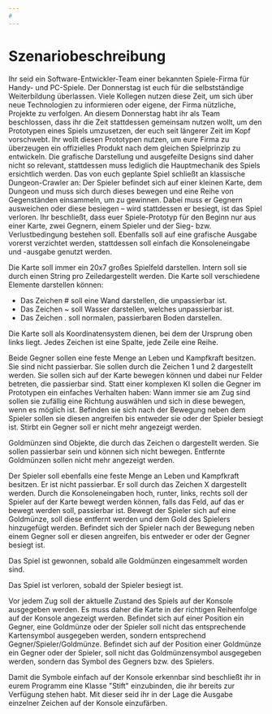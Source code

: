 ```yaml
---
#
---
```


# Szenariobeschreibung

Ihr seid ein Software-Entwickler-Team einer bekannten Spiele-Firma für Handy- und PC-Spiele. Der Donnerstag ist euch für die selbstständige Weiterbildung überlassen. Viele Kollegen nutzen diese Zeit, um sich über neue Technologien zu informieren oder eigene, der Firma nützliche, Projekte zu verfolgen. An diesem Donnerstag habt ihr als Team beschlossen, dass ihr die Zeit stattdessen gemeinsam nutzen wollt, um den Prototypen eines Spiels umzusetzen, der euch seit längerer Zeit im Kopf vorschwebt. Ihr wollt diesen Prototypen nutzen, um eure Firma zu überzeugen ein offizielles Produkt nach dem gleichen Spielprinzip zu entwickeln. Die grafische Darstellung und ausgefeilte Designs sind daher nicht so relevant, stattdessen muss lediglich die Hauptmechanik des Spiels ersichtlich werden. Das von euch geplante Spiel schließt an klassische Dungeon-Crawler an: Der Spieler befindet sich auf einer kleinen Karte, dem Dungeon und muss sich durch dieses bewegen und eine Reihe von Gegenständen einsammeln, um zu gewinnen. Dabei muss er Gegnern ausweichen oder diese besiegen – wird stattdessen er besiegt, ist das Spiel verloren. Ihr beschließt, dass euer Spiele-Prototyp für den Beginn nur aus einer Karte, zwei Gegnern, einem Spieler und der Sieg- bzw. Verlustbedingung bestehen soll. Ebenfalls soll auf eine grafische Ausgabe vorerst verzichtet werden, stattdessen soll einfach die Konsoleneingabe und -ausgabe genutzt werden.

Die Karte soll immer ein 20x7 großes Spielfeld darstellen. Intern soll sie durch einen String pro Zeiledargestellt werden. Die Karte soll verschiedene Elemente darstellen können:

- Das Zeichen \# soll eine Wand darstellen, die unpassierbar ist.
- Das Zeichen ~ soll Wasser darstellen, welches unpassierbar ist.
- Das Zeichen . soll normalen, passierbaren Boden darstellen.

Die Karte soll als Koordinatensystem dienen, bei dem der Ursprung oben links liegt. Jedes Zeichen ist eine Spalte, jede Zeile eine Reihe.

Beide Gegner sollen eine feste Menge an Leben und Kampfkraft besitzen. Sie sind nicht passierbar. Sie sollen durch die Zeichen 1 und 2 dargestellt werden. Sie sollen sich auf der Karte bewegen können und dabei nur Felder betreten, die passierbar sind. Statt einer komplexen KI sollen die Gegner im Prototypen ein einfaches Verhalten haben: Wann immer sie am Zug sind sollen sie zufällig eine Richtung auswählen und sich in diese bewegen, wenn es möglich ist. Befinden sie sich nach der Bewegung neben dem Spieler sollen sie diesen angreifen bis entweder sie oder der Spieler besiegt ist. Stirbt ein Gegner soll er nicht mehr angezeigt werden.

Goldmünzen sind Objekte, die durch das Zeichen o dargestellt werden. Sie sollen passierbar sein und können sich nicht bewegen. Entfernte Goldmünzen sollen nicht mehr angezeigt werden.

Der Spieler soll ebenfalls eine feste Menge an Leben und Kampfkraft besitzen. Er ist nicht passierbar. Er soll durch das Zeichen X dargestellt werden. Durch die Konsoleneingaben hoch, runter, links, rechts soll der Spieler auf der Karte bewegt werden können, falls das Feld, auf das er bewegt werden soll, passierbar ist. Bewegt der Spieler sich auf eine Goldmünze, soll diese entfernt werden und dem Gold des Spielers hinzugefügt werden. Befindet sich der Spieler nach der Bewegung neben einem Gegner soll er diesen angreifen, bis entweder er oder der Gegner besiegt ist.

Das Spiel ist gewonnen, sobald alle Goldmünzen eingesammelt worden sind.

Das Spiel ist verloren, sobald der Spieler besiegt ist.

Vor jedem Zug soll der aktuelle Zustand des Spiels auf der Konsole ausgegeben werden. Es muss daher die Karte in der richtigen Reihenfolge auf der Konsole angezeigt werden. Befindet sich auf einer Position ein Gegner, eine Goldmünze oder der Spieler soll nicht das entsprechende Kartensymbol ausgegeben werden, sondern entsprechend Gegner/Spieler/Goldmünze. Befindet sich auf der Position einer Goldmünze ein Gegner oder der Spieler, soll nicht das Goldmünzensymbol ausgegeben werden, sondern das Symbol des Gegners bzw. des Spielers. 

Damit die Symbole einfach auf der Konsole erkennbar sind beschließt ihr in eurem Programm eine Klasse "Stift" einzubinden, die ihr bereits zur Verfügung stehen habt. Mit dieser seid ihr in der Lage die Ausgabe einzelner Zeichen auf der Konsole einzufärben.